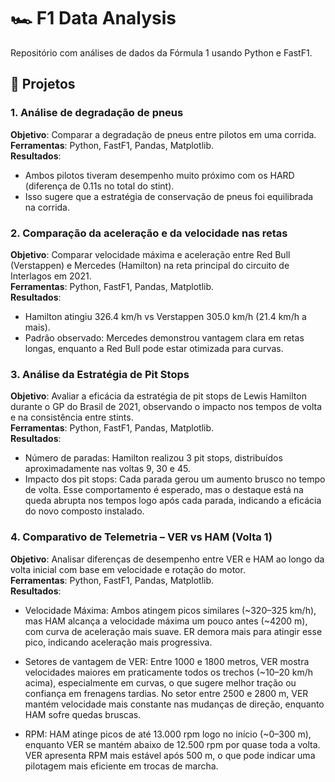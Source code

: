# 🏎 F1 Data Analysis

Repositório com análises de dados da Fórmula 1 usando Python e FastF1.

## 📂 Projetos

### 1. Análise de degradação de pneus
**Objetivo**: Comparar a degradação de pneus entre pilotos em uma corrida.  
**Ferramentas**: Python, FastF1, Pandas, Matplotlib.
<br/>**Resultados**:  
- Ambos pilotos tiveram desempenho muito próximo com os HARD (diferença de 0.11s no total do stint).
- Isso sugere que a estratégia de conservação de pneus foi equilibrada na corrida.

### 2. Comparação da aceleração e da velocidade nas retas
**Objetivo**: Comparar velocidade máxima e aceleração entre Red Bull (Verstappen) e Mercedes (Hamilton) na reta principal do circuito de Interlagos em 2021.
<br/>**Ferramentas**: Python, FastF1, Pandas, Matplotlib.<br/>
**Resultados**:
- Hamilton atingiu 326.4 km/h vs Verstappen 305.0 km/h (21.4 km/h a mais).
- Padrão observado: Mercedes demonstrou vantagem clara em retas longas, enquanto a Red Bull pode estar otimizada para curvas.

### 3. Análise da Estratégia de Pit Stops
**Objetivo**: Avaliar a eficácia da estratégia de pit stops de Lewis Hamilton durante o GP do Brasil de 2021, observando o impacto nos tempos de volta e na consistência entre stints.
<br/>**Ferramentas**: Python, FastF1, Pandas, Matplotlib.
<br/>**Resultados**:
- Número de paradas: Hamilton realizou 3 pit stops, distribuídos aproximadamente nas voltas 9, 30 e 45.
- Impacto dos pit stops: Cada parada gerou um aumento brusco no tempo de volta. Esse comportamento é esperado, mas o destaque está na queda abrupta nos tempos logo após cada parada, indicando a eficácia do novo composto instalado.

### 4. Comparativo de Telemetria – VER vs HAM (Volta 1)
**Objetivo**: Analisar diferenças de desempenho entre VER e HAM ao longo da volta inicial com base em velocidade e rotação do motor.
<br>**Ferramentas**: Python, FastF1, Pandas, Matplotlib.
<br/>**Resultados**:
- Velocidade Máxima:
Ambos atingem picos similares (~320–325 km/h), mas HAM alcança a velocidade máxima um pouco antes (~4200 m), com curva de aceleração mais suave.
ER demora mais para atingir esse pico, indicando aceleração mais progressiva.

- Setores de vantagem de VER:
Entre 1000 e 1800 metros, VER mostra velocidades maiores em praticamente todos os trechos (~10–20 km/h acima), especialmente em curvas, o que sugere melhor tração ou confiança em frenagens tardias.
No setor entre 2500 e 2800 m, VER mantém velocidade mais constante nas mudanças de direção, enquanto HAM sofre quedas bruscas.

- RPM:
HAM atinge picos de até 13.000 rpm logo no início (~0–300 m), enquanto VER se mantém abaixo de 12.500 rpm por quase toda a volta.
VER apresenta RPM mais estável após 500 m, o que pode indicar uma pilotagem mais eficiente em trocas de marcha.
